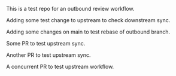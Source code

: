 This is a test repo for an outbound review workflow.

Adding some test change to upstream to check downstream sync.

Adding some changes on main to test rebase of outbound branch.

Some PR to test upstream sync.

Another PR to test upstream sync.

A concurrent PR to test upstream workflow.

